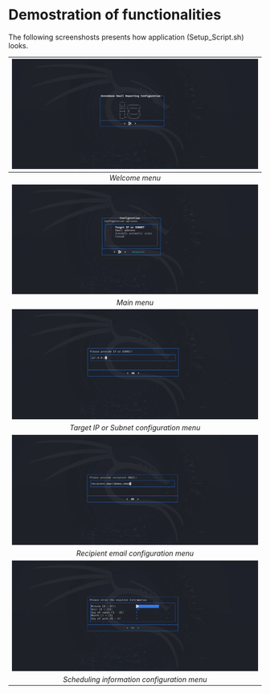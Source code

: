 # Demostration of functionalities
The following screenshosts presents how application (Setup_Script.sh) looks.

|           ![](./welcome_menu.png)           |
|:-------------------------------------------:| 
|               *Welcome menu*                |
|            ![](./main_menu.png)             |
|                 *Main menu*                 |
|           ![](./target_menu.png)            |
|  *Target IP or Subnet configuration menu*   |
|            ![](./email_menu.png)            |
|    *Recipient email configuration menu*     |
|          ![](./schedule_menu.png)           |
| *Scheduling information configuration menu* |
